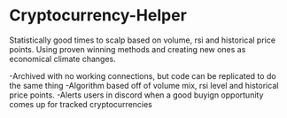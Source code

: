 # Cryptocurrency-Helper
Statistically good times to scalp based on volume, rsi and historical price points. Using proven winning methods and creating new ones as economical climate changes.

-Archived with no working connections, but code can be replicated to do the same thing
-Algorithm based off of volume mix, rsi level and historical price points. 
-Alerts users in discord when a good buyign opportunity comes up for tracked cryptocurrencies
